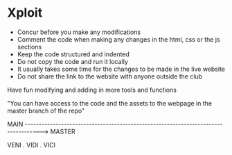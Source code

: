 # Xploit

* Concur before you make any modifications
* Comment the code when making any changes in the html, css or the js sections
* Keep the code structured and indented
* Do not copy the code and run it locally
* It usually takes some time for the changes to be made in the live website
* Do not share the link to the website with anyone outside the club

Have fun modifying and adding in more tools and functions

"You can have access to the code and the assets to the webpage in the master branch of the repo"


MAIN -----------------------------------------------------------------------------------> MASTER

VENI . VIDI . VICI
